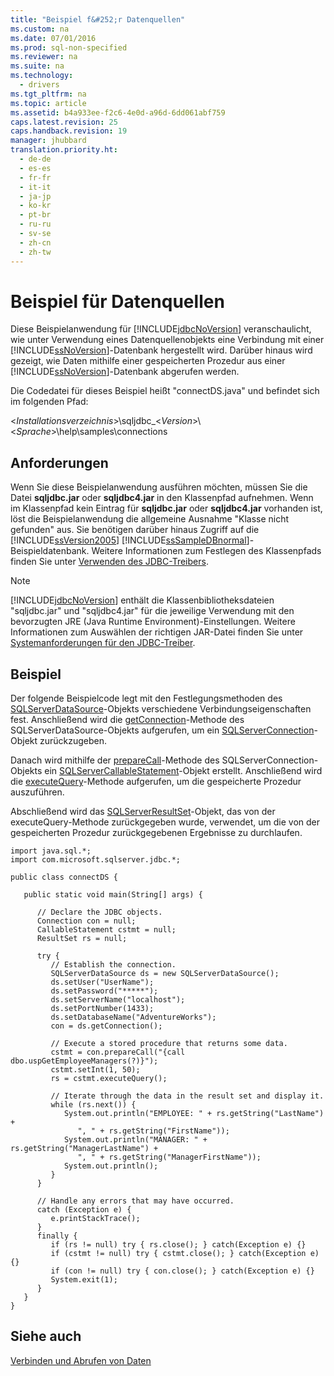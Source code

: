 ```yaml
---
title: "Beispiel f&#252;r Datenquellen"
ms.custom: na
ms.date: 07/01/2016
ms.prod: sql-non-specified
ms.reviewer: na
ms.suite: na
ms.technology: 
  - drivers
ms.tgt_pltfrm: na
ms.topic: article
ms.assetid: b4a933ee-f2c6-4e0d-a96d-6dd061abf759
caps.latest.revision: 25
caps.handback.revision: 19
manager: jhubbard
translation.priority.ht: 
  - de-de
  - es-es
  - fr-fr
  - it-it
  - ja-jp
  - ko-kr
  - pt-br
  - ru-ru
  - sv-se
  - zh-cn
  - zh-tw
---
```

# Beispiel f&#252;r Datenquellen
  Diese Beispielanwendung für [!INCLUDE[jdbcNoVersion](../content/includes/jdbcNoVersion_md.md)] veranschaulicht, wie unter Verwendung eines Datenquellenobjekts eine Verbindung mit einer [!INCLUDE[ssNoVersion](../content/includes/ssNoVersion_md.md)]\-Datenbank hergestellt wird. Darüber hinaus wird gezeigt, wie Daten mithilfe einer gespeicherten Prozedur aus einer [!INCLUDE[ssNoVersion](../content/includes/ssNoVersion_md.md)]\-Datenbank abgerufen werden.  
  
 Die Codedatei für dieses Beispiel heißt "connectDS.java" und befindet sich im folgenden Pfad:  
  
 \<*Installationsverzeichnis*\>\\sqljdbc\_\<*Version*\>\\\<*Sprache*\>\\help\\samples\\connections  
  
## Anforderungen  
 Wenn Sie diese Beispielanwendung ausführen möchten, müssen Sie die Datei **sqljdbc.jar** oder **sqljdbc4.jar** in den Klassenpfad aufnehmen. Wenn im Klassenpfad kein Eintrag für **sqljdbc.jar** oder **sqljdbc4.jar** vorhanden ist, löst die Beispielanwendung die allgemeine Ausnahme "Klasse nicht gefunden" aus. Sie benötigen darüber hinaus Zugriff auf die [!INCLUDE[ssVersion2005](../content/includes/ssVersion2005_md.md)] [!INCLUDE[ssSampleDBnormal](../content/includes/ssSampleDBnormal_md.md)]\-Beispieldatenbank. Weitere Informationen zum Festlegen des Klassenpfads finden Sie unter [Verwenden des JDBC-Treibers](../content/Using-the-JDBC-Driver.md).  
  
> [!NOTE]  
>  [!INCLUDE[jdbcNoVersion](../content/includes/jdbcNoVersion_md.md)] enthält die Klassenbibliotheksdateien "sqljdbc.jar" und "sqljdbc4.jar" für die jeweilige Verwendung mit den bevorzugten JRE \(Java Runtime Environment\)\-Einstellungen. Weitere Informationen zum Auswählen der richtigen JAR\-Datei finden Sie unter [Systemanforderungen für den JDBC-Treiber](../content/System-Requirements-for-the-JDBC-Driver.md).  
  
## Beispiel  
 Der folgende Beispielcode legt mit den Festlegungsmethoden des [SQLServerDataSource](../content/SQLServerDataSource-Class.md)\-Objekts verschiedene Verbindungseigenschaften fest. Anschließend wird die [getConnection](../content/getConnection-Method--SQLServerDataSource-.md)\-Methode des SQLServerDataSource\-Objekts aufgerufen, um ein [SQLServerConnection](../content/SQLServerConnection-Class.md)\-Objekt zurückzugeben.  
  
 Danach wird mithilfe der [prepareCall](../content/prepareCall-Method--SQLServerConnection-.md)\-Methode des SQLServerConnection\-Objekts ein [SQLServerCallableStatement](../content/SQLServerCallableStatement-Class.md)\-Objekt erstellt. Anschließend wird die [executeQuery](../content/executeQuery-Method--SQLServerPreparedStatement-.md)\-Methode aufgerufen, um die gespeicherte Prozedur auszuführen.  
  
 Abschließend wird das [SQLServerResultSet](../content/SQLServerResultSet-Class.md)\-Objekt, das von der executeQuery\-Methode zurückgegeben wurde, verwendet, um die von der gespeicherten Prozedur zurückgegebenen Ergebnisse zu durchlaufen.  
  
```  
import java.sql.*;  
import com.microsoft.sqlserver.jdbc.*;  
  
public class connectDS {  
  
   public static void main(String[] args) {  
  
      // Declare the JDBC objects.  
      Connection con = null;  
      CallableStatement cstmt = null;  
      ResultSet rs = null;  
  
      try {  
         // Establish the connection.   
         SQLServerDataSource ds = new SQLServerDataSource();  
         ds.setUser("UserName");  
         ds.setPassword("*****");  
         ds.setServerName("localhost");  
         ds.setPortNumber(1433);   
         ds.setDatabaseName("AdventureWorks");  
         con = ds.getConnection();  
  
         // Execute a stored procedure that returns some data.  
         cstmt = con.prepareCall("{call dbo.uspGetEmployeeManagers(?)}");  
         cstmt.setInt(1, 50);  
         rs = cstmt.executeQuery();  
  
         // Iterate through the data in the result set and display it.  
         while (rs.next()) {  
            System.out.println("EMPLOYEE: " + rs.getString("LastName") +   
               ", " + rs.getString("FirstName"));  
            System.out.println("MANAGER: " + rs.getString("ManagerLastName") +   
               ", " + rs.getString("ManagerFirstName"));  
            System.out.println();  
         }  
      }  
  
      // Handle any errors that may have occurred.  
      catch (Exception e) {  
         e.printStackTrace();  
      }  
      finally {  
         if (rs != null) try { rs.close(); } catch(Exception e) {}  
         if (cstmt != null) try { cstmt.close(); } catch(Exception e) {}  
         if (con != null) try { con.close(); } catch(Exception e) {}  
         System.exit(1);  
      }  
   }  
}  
```  
  
## Siehe auch  
 [Verbinden und Abrufen von Daten](../content/Connecting-and-Retrieving-Data.md)  
  
  